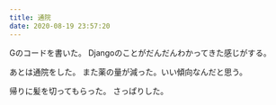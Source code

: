 ```yaml
---
title: 通院
date: 2020-08-19 23:57:20
---
```


Gのコードを書いた。
Djangoのことがだんだんわかってきた感じがする。

あとは通院をした。
また薬の量が減った。いい傾向なんだと思う。

帰りに髪を切ってもらった。
さっぱりした。
